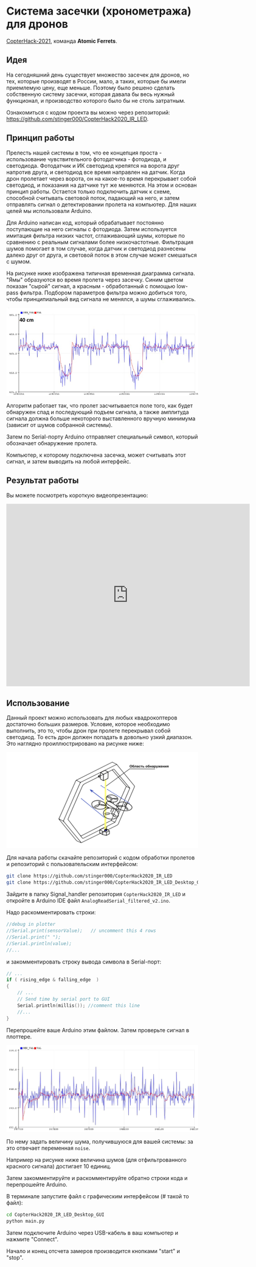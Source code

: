 # Система засечки (хронометража) для дронов

[CopterHack-2021](copterhack2021.md), команда **Atomic Ferrets**.

## Идея

На сегодняшний день существует множество засечек для дронов, но тех, которые производят в России, мало, а таких, которые бы имели приемлемую цену, еще меньше. Поэтому было решено сделать собственную систему засечки, которая давала бы весь нужный функционал, и производство которого было бы не столь затратным.

Ознакомиться с кодом проекта вы можно через репозиторий: https://github.com/stinger000/CopterHack2020_IR_LED.

## Принцип работы

Прелесть нашей системы в том, что ее концепция проста - использование чувствительного фотодатчика - фотодиода, и светодиода. Фотодатчик и ИК светодиод крепятся на ворота друг напротив друга, и светодиод все время направлен на датчик. Когда дрон пролетает через ворота, он на какое-то время перекрывает собой светодиод, и показания на датчике тут же меняются. На этом и основан принцип работы. Остается только подключить датчик к схеме, способной считывать световой поток, падающий на него, и затем отправлять сигнал о детектировании пролета на компьютер. Для наших целей мы использовали Arduino.

Для Arduino написан код, который обрабатывает постоянно поступающие на него сигналы с фотодиода. Затем используется имитация фильтра низких частот, сглаживающий шумы, которые по сравнению с реальным сигналами более низкочастотные. Фильтрация шумов помогает в том случае, когда датчик и светодиод разнесены далеко друг от друга, и световой поток в этом случае может смешаться с шумом.

На рисунке ниже изображена типичная временная диаграмма сигнала. "Ямы" образуются во время пролета через засечку. Синим цветом показан "сырой" сигнал, а красным - обработанный с помощью low-pass фильтра. Подбором параметров фильтра можно добиться того, чтобы принципиальный вид сигнала не менялся, а шумы сглаживались.

![diagram example](../assets/race_timing_sys_copterhack/diagram.jpg)

Алгоритм работает так, что пролет засчитывается поле того, как будет обнаружен спад и последующий подъем сигнала, а также амплитуда сигнала должна больше некоторого выставленного вручную минимума (зависит от шумов собранной системы).

Затем по Serial-порту Arduino отправляет специальный символ, который обозначает обнаружение пролета.

Компьютер, к которому подключена засечка, может считывать этот сигнал, и затем выводить на любой интерфейс.

## Результат работы

Вы можете посмотреть короткую видеопрезентацию:

<iframe width="640" height="480"src="https://www.youtube.com/embed/MEJdM9arz5c" frameborder="0" ; autoplay; encrypted-media; gyroscope; picture-in-picture"> </iframe>

## Использование

Данный проект можно использовать для любых квадрокоптеров достаточно больших размеров. Условие, которое необходимо выполнить, это то, чтобы дрон при пролете перекрывал собой светодиод. То есть дрон должен попадать в довольно узкий диапазон. Это наглядно проиллюстрировано на рисунке ниже:

![system work](../assets/race_timing_sys_copterhack/system_work.png)

Для начала работы скачайте репозиторий с кодом обработки пролетов и репозиторий с пользовательским интерфейсом:

```bash
git clone https://github.com/stinger000/CopterHack2020_IR_LED
git clone https://github.com/stinger000/CopterHack2020_IR_LED_Desktop_GUI
```

Зайдите в папку Signal_handler репозитория `CopterHack2020_IR_LED` и откройте в Arduino IDE файл `AnalogReadSerial_filtered_v2.ino`.

Надо раскомментировать строки:

```cpp
//debug in plotter
//Serial.print(sensorValue);   // uncomment this 4 rows
//Serial.print(" ");
//Serial.println(value);
//...
```

и закомментировать строку вывода символа в Serial-порт:

```cpp
// ...
if ( rising_edge & falling_edge  )
{
    // ...
    // Send time by serial port to GUI
    Serial.println(millis()); //comment this line
    //...
}
```

Перепрошейте ваше Arduino этим файлом. Затем проверьте сигнал в плоттере.

![set noise](../assets/race_timing_sys_copterhack/set_noise.jpg)

По нему задать величину шума, получившуюся для вашей системы: за это отвечает переменная `noise`.

Например на рисунке ниже величина шумов (для отфильтрованного красного сигнала) достигает 10 единиц.

Затем закомментируйте и раскомментируйте обратно строки кода и перепрошейте Arduino.

В терминале запустите файл с графическим интерфейсом (# такой то файл):

```bash
cd CopterHack2020_IR_LED_Desktop_GUI
python main.py
```

Затем подключите Arduino через USB-кабель в ваш компьютер и нажмите "Connect".

Начало и конец отсчета замеров производится кнопками "start" и "stop".
